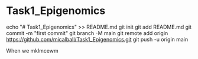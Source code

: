 # Task1_Epigenomics

echo "# Task1_Epigenomics" >> README.md
git init
git add README.md
git commit -m "first commit"
git branch -M main
git remote add origin https://github.com/micalball/Task1_Epigenomics.git
git push -u origin main

When we mklmcewm

